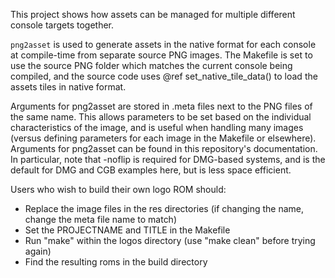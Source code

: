 This project shows how assets can be managed for multiple different console targets together.

`png2asset` is used to generate assets in the native format for each console at compile-time from separate source PNG images. The Makefile is set to use the source PNG folder which matches the current console being compiled, and the source code uses @ref set_native_tile_data() to load the assets tiles in native format.

Arguments for png2asset are stored in .meta files next to the PNG files of the same name. This allows parameters to be set based on the individual characteristics of the image, and is useful when handling many images (versus defining parameters for each image in the Makefile or elsewhere). Arguments for png2asset can be found in this repository's documentation. In particular, note that -noflip is required for DMG-based systems, and is the default for DMG and CGB examples here, but is less space efficient.

Users who wish to build their own logo ROM should:
* Replace the image files in the res directories (if changing the name, change the meta file name to match)
* Set the PROJECTNAME and TITLE in the Makefile
* Run "make" within the logos directory (use "make clean" before trying again)
* Find the resulting roms in the build directory